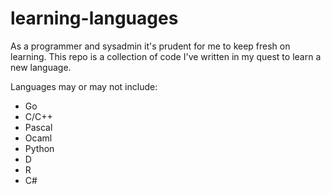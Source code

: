 learning-languages
===============

As a programmer and sysadmin it's prudent for me to keep fresh on learning. This repo is a collection of code I've written in my quest to learn a new language. 

Languages may or may not include:

* Go
* C/C++
* Pascal
* Ocaml
* Python
* D
* R
* C#
